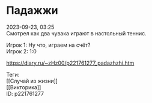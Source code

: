 Падажжи
========

   
 2023-09-23, 03:25   
  Смотрел как два чувака играют в настольный теннис.   
   
 Игрок 1: Ну что, играем на счёт?   
 Игрок 2: 1:0   
    
 <https://diary.ru/~zHz00/p221761277_padazhzhi.htm>   
   
 Теги:   
 [[Случай из жизни]]   
 [[Викторика]]   
 ID: p221761277